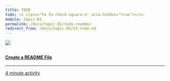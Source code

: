 ```yaml
---
title: TODO
todo: <i class="fa fa-check-square-o" aria-hidden="true"></i>
module: topic-01
permalink: /docs/topic-01/todo-readme/
redirect_from: /docs/topic-01/23-todo.md
---
```


<div class="row text-center">
  <div class="col-lg-4">
      <div class="bs-component">
        <div class="list-group">
            <a href="{{ site.url }}/docs/topic-01/create-readme" class="list-group-item">
              <img src="../img/hw-icon-atom.png" style="max-height: 100px; margin: auto; margin-bottom: 10px;" />
                <h4 class="list-group-item-heading">Create a README File</h4>
                <hr>
                <p class="list-group-item-text"><i class="fa fa-clock-o" aria-hidden="true"></i> 4 minute activity</p>
            </a>
          </div>
      </div>
  </div>
  <!--<div class="col-lg-4">
      <div class="bs-component">
        <div class="list-group">
            <a href="https://moodle.umt.edu" class="list-group-item">
              <img src="../img/hw-icon-moodle.png" style="max-height: 100px; margin: auto; margin-bottom: 10px;" />
                <h4 class="list-group-item-heading">A1</h4>
                <hr>
                <p class="list-group-item-text"><i class="fa fa-edit" aria-hidden="true"></i> Homework Assignment</p>
            </a>
          </div>
      </div>
  </div>-->
</div>
